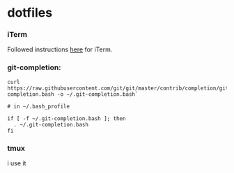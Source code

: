 dotfiles
=============

### iTerm
Followed instructions [here](https://github.com/nicolashery/mac-dev-setup) for iTerm.

### git-completion:
```
curl https://raw.githubusercontent.com/git/git/master/contrib/completion/git-completion.bash -o ~/.git-completion.bash`

# in ~/.bash_profile

if [ -f ~/.git-completion.bash ]; then
  . ~/.git-completion.bash
fi
```

### tmux
i use it

